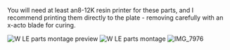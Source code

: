 You will need at least an8-12K resin printer for these parts, and I recommend printing them directly to the plate - removing carefully with an x-acto blade for curing.

![W LE parts montage preview](https://github.com/user-attachments/assets/e39e37b7-41af-4613-9df7-53da9afb5e99)
![W LE parts montage](https://github.com/user-attachments/assets/dfb386fd-e10b-4cc9-a59a-ae92cc9481b5)
![IMG_7976](https://github.com/user-attachments/assets/68aa9b5e-be0f-40ff-9b77-fac70735839d)
